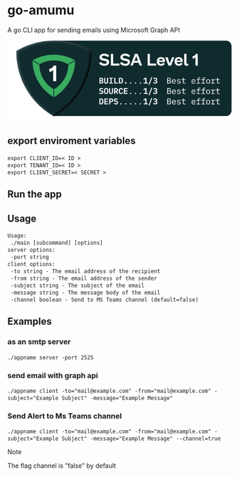 # go-amumu
A go CLI app for sending emails using Microsoft Graph API

![Alt text](slsa/SLSA-Badge-full-level1.svg)

## export enviroment variables
```
export CLIENT_ID=< ID >
export TENANT_ID=< ID >
export CLIENT_SECRET=< SECRET >
```
## Run the app
## Usage
```
Usage:
 ./main [subcommand] [options]
server options:
 -port string
client options:
 -to string - The email address of the recipient
 -from string - The email address of the sender
 -subject string - The subject of the email
 -message string - The message body of the email
 -channel boolean - Send to MS Teams channel (default=false)
```
## Examples
### as an smtp server
```
./appname server -port 2525
```
### send email with graph api
```
./appname client -to="mail@example.com" -from="mail@example.com" -subject="Example Subject" -message="Example Message"
```
### Send Alert to Ms Teams channel
```
./appname client -to="mail@example.com" -from="mail@example.com" -subject="Example Subject" -message="Example Message" --channel=true
```
> [!NOTE]  
> The flag channel is "false" by default
